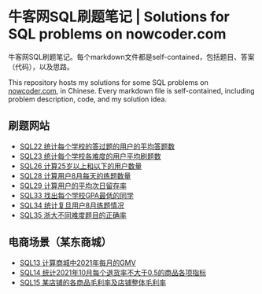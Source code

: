 # 牛客网SQL刷题笔记 | Solutions for SQL problems on nowcoder.com

牛客网SQL刷题笔记。每个markdown文件都是self-contained，包括题目、答案（代码），以及思路。

This repository hosts my solutions for some SQL problems on [nowcoder.com](https://www.nowcoder.com/), in Chinese. Every markdown file is self-contained, including problem description, code, and my solution idea.

## 刷题网站

- [SQL22 统计每个学校的答过题的用户的平均答题数](/SQL22-统计每个学校的答过题的用户的平均答题数.md)
- [SQL23 统计每个学校各难度的用户平均刷题数](/SQL23-统计每个学校各难度的用户平均刷题数.md)
- [SQL26 计算25岁以上和以下的用户数量](/SQL26-计算25岁以上和以下的用户数量.md)
- [SQL28 计算用户8月每天的练题数量](/SQL28-计算用户8月每天的练题数量.md)
- [SQL29 计算用户的平均次日留存率](/SQL29-计算用户的平均次日留存率.md)
- [SQL33 找出每个学校GPA最低的同学](/SQL33-找出每个学校GPA最低的同学.md)
- [SQL34 统计复旦用户8月练题情况](/SQL34-统计复旦用户8月练题情况.md)
- [SQL35 浙大不同难度题目的正确率](/SQL35-浙大不同难度题目的正确率.md)

## 电商场景（某东商城）

- [SQL13 计算商城中2021年每月的GMV](/SQL13-计算商城中2021年每月的GMV.md)
- [SQL14 统计2021年10月每个退货率不大于0.5的商品各项指标](/SQL14-统计2021年10月每个退货率不大于0.5的商品各项指标.md)
- [SQL15 某店铺的各商品毛利率及店铺整体毛利率](/SQL15-某店铺的各商品毛利率及店铺整体毛利率.md)